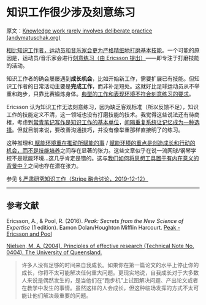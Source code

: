 # 知识工作很少涉及刻意练习

原文：[Knowledge work rarely involves deliberate practice (andymatuschak.org)](https://notes.andymatuschak.org/z5BMvN7tZr8wxZdfFHgjvV9Em5HzXPCboardR)

[相比知识工作者，运动员和音乐家会更为严格精细地打磨基本技能](https://notes.andymatuschak.org/z4qhD8UwNAmJDdJUC36BUGp5PEUfgfzZXvkhB)。一个可能的原因是，运动员/音乐家会进行[刻意练习（由 Ericsson 提出）](https://notes.andymatuschak.org/z2duRd5eisRomSgxr88Semkgs15pgMRVVR5C)——即专注于打磨技能的活动。

知识工作者的确会屡屡遇到**成长机会**，比如开始新工作，需要扩展已有技能。但知识工作者的日常活动主要是**完成工作**，而非补足短处。这就好比足球运动员从不举重和跑步，只靠比赛锻炼身体。[典型的工作和表现环境不符合刻意练习的要求](https://notes.andymatuschak.org/z3n21KMcMZtfT5wmLi1V5ovzZoyqhciQowRXm)。

Ericsson 认为知识工作无法刻意练习，因为缺乏客观标准（所以反馈不足），知识工作的技能定义不清，这一领域也没有打磨技能的技术。我觉得这些说法还有待商榷，考虑到[常青笔记写作是知识工作的基本单位](https://notes.andymatuschak.org/z3SjnvsB5aR2ddsycyXofbYR7fCxo7RmKW2be)，[间隔重复系统让记忆成为一种选择](https://notes.andymatuschak.org/z4bR1HVvDUhMXDm5SJB4Tiw4xGbrm9AfXWgbc)。但就目前来说，要改善沟通技巧，并没有像举重那样直接明了的练习。

这种推理和[ 赋能环境重在推动所赋能的事](https://notes.andymatuschak.org/z6tuZZKaNeLM7c9jPZwNVGURGTuXLy8jesv5i) / [赋能环境的重点是创造成长和行动的机会，而不是技能培养](https://notes.andymatuschak.org/z5th5bWm6VhB6PPbYB97gUKMdnaZe5atntRza)之间存在显著的张力。这些文章似乎在说一流网球/钢琴学校不是赋能环境…这几乎肯定是错的。这与[我们如何将思想工具置于有内在意义的背景中？](https://notes.andymatuschak.org/zKQs1fYnn4uzdws1KZc9pxkT3NUHastcMYq)之间也存在潜在张力。

参见 [§ 严肃研究知识工作（Stripe 融合讨论，2019-12-12）](https://notes.andymatuschak.org/z5opHsGrNmCib7YQfLv6XbYURzZgZmx4Mrh5y)

------

## 参考文献

Ericsson, A., & Pool, R. (2016). *Peak: Secrets from the New Science of Expertise* (1 edition). Eamon Dolan/Houghton Mifflin Harcourt. [Peak - Ericsson and Pool](https://notes.andymatuschak.org/z6Sx5DSLp1Jdt4wqvN36Xvregj6mQnCnFopmy)

[Nielsen, M. A. (2004). Principles of effective research (Technical Note No. 0404). The University of Queensland.](https://notes.andymatuschak.org/z2Zh745BsDC3CbVwCbm2aRvaVfqBR6KUpxXE)

> 许多人没有足够的时间来自我成长。如果你在第一篇论文的水平上停止你的成长，你将不太可能解决任何重大问题。更现实地说，自我成长对于大多数人来说是偶然发生的，是当他们在“跑步机”上试图解决问题、产出论文或者在教学中发生的事情。虽然这样的人会成长，但这种临场发挥的方式不太可能让他们解决最重要的问题。